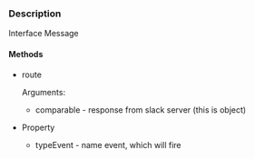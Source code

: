 ### Description

Interface Message

#### Methods

- route
  
   Arguments:
   
   * comparable - response from slack server (this is object)
   
   
- Property
   
    * typeEvent - name event, which will fire 
         
   
   